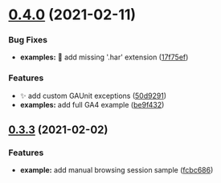 # [0.4.0](https://github.com/engie-b2c-perf/ga-unit/compare/v0.3.3...v0.4.0) (2021-02-11)


### Bug Fixes

* **examples:** 🐛 add missing '.har' extension ([17f75ef](https://github.com/engie-b2c-perf/ga-unit/commit/17f75ef401f73545839357ff7244eda094cd73d4))


### Features

* ✨ add custom GAUnit exceptions ([50d9291](https://github.com/engie-b2c-perf/ga-unit/commit/50d9291b2c1ad596725c754696eb32ed73fcc341))
* **examples:** add full GA4 example ([be9f432](https://github.com/engie-b2c-perf/ga-unit/commit/be9f4320cb801ec56e3cf04c16b809205a2360af))



## [0.3.3](https://github.com/engie-b2c-perf/ga-unit/compare/v0.3.2...v0.3.3) (2021-02-02)


### Features

* **example:** add manual browsing session sample ([fcbc686](https://github.com/engie-b2c-perf/ga-unit/commit/fcbc6862ccf53b089884afd6dc8be467e5b98ae0))


